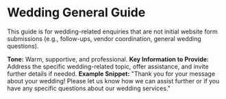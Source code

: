 # Wedding General Guide

This guide is for wedding-related enquiries that are not initial website form submissions (e.g., follow-ups, vendor coordination, general wedding questions).

**Tone:** Warm, supportive, and professional.
**Key Information to Provide:** Address the specific wedding-related topic, offer assistance, and invite further details if needed.
**Example Snippet:** "Thank you for your message about your wedding! Please let us know how we can assist further or if you have any specific questions about our wedding services." 